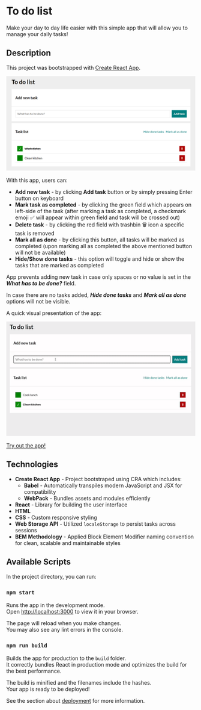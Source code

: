 # To do list 

Make your day to day life easier with this simple app that will allow you to manage your daily tasks!

## Description

This project was bootstrapped with [Create React App](https://github.com/facebook/create-react-app).

![To do list preview](assets/Preview.png)

With this app, users can:
- **Add new task** - by clicking **Add task** button or by simply pressing Enter button on keyboard
- **Mark task as completed** - by clicking the green field which appears on left-side of the task (after marking a task as completed, a checkmark emoji ✅ will appear within green field and task will be crossed out)
- **Delete task** - by clicking the red field with trashbin 🗑️ icon a specific task is removed
- **Mark all as done** - by clicking this button, all tasks will be marked as completed (upon marking all as completed the above mentioned button will not be available)
- **Hide/Show done tasks** - this option will toggle and hide or show the tasks that are marked as completed

App prevents adding new task in case only spaces or no value is set in the ***What has to be done?*** field. 

In case there are no tasks added, ***Hide done tasks*** and ***Mark all as done*** options will not be visible.

A quick visual presentation of the app:

![App preview demo - gif](assets/ToDoListDemo.gif)

[Try out the app!](https://patkolino.github.io/ToDoList-React/)

## Technologies

- **Create React App** - Project bootstraped using CRA which includes:
    - **Babel** - Automatically transpiles modern JavaScript and JSX for compatibility
    - **WebPack** - Bundles assets and modules efficiently
- **React** - Library for building the user interface
- **HTML**
- **CSS** - Custom responsive styling
- **Web Storage API** - Utilized `localeStorage` to persist tasks across sessions
- **BEM Methodology** - Applied Block Element Modifier naming convention for clean, scalable and maintainable styles

## Available Scripts

In the project directory, you can run:

### `npm start`

Runs the app in the development mode.\
Open [http://localhost:3000](http://localhost:3000) to view it in your browser.

The page will reload when you make changes.\
You may also see any lint errors in the console.

### `npm run build`

Builds the app for production to the `build` folder.\
It correctly bundles React in production mode and optimizes the build for the best performance.

The build is minified and the filenames include the hashes.\
Your app is ready to be deployed!

See the section about [deployment](https://facebook.github.io/create-react-app/docs/deployment) for more information.